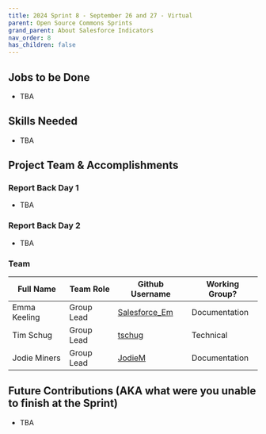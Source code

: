 ```yaml
---
title: 2024 Sprint 8 - September 26 and 27 - Virtual
parent: Open Source Commons Sprints
grand_parent: About Salesforce Indicators
nav_order: 8
has_children: false
---
```


## Jobs to be Done

* TBA

## Skills Needed
* TBA

## Project Team & Accomplishments

### Report Back Day 1

* TBA

### Report Back Day 2

* TBA 

### Team

Full Name            | Team Role     | Github Username                                    | Working Group? 
------------         | ------------- | -------------                                      |-------------   
Emma Keeling | Group Lead | [Salesforce_Em](https://github.com/Salesforce-Em)| Documentation
Tim Schug | Group Lead | [tschug](https://github.com/tschug)     |Technical
Jodie Miners | Group Lead | [JodieM](https://github.com/JodieM) | Documentation


## Future Contributions (AKA what were you unable to finish at the Sprint)

* TBA

